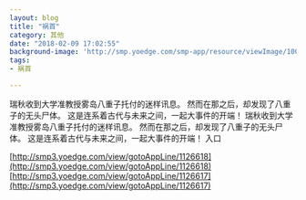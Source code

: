 ```yaml
---
layout: blog
title: "祸首"
category: 其他
date: "2018-02-09 17:02:55"
background-image: 'http://smp.yoedge.com/smp-app/resource/viewImage/1004580appline.png'
tags:
- 祸首

---
```

瑞秋收到大学准教授雾岛八重子托付的迷样讯息。 然而在那之后，却发现了八重子的无头尸体。 这是连系着古代与未来之间，一起大事件的开端！
瑞秋收到大学准教授雾岛八重子托付的迷样讯息。 然而在那之后，却发现了八重子的无头尸体。 这是连系着古代与未来之间，一起大事件的开端！
入口

[http://smp3.yoedge.com/view/gotoAppLine/1126618](http://smp3.yoedge.com/view/gotoAppLine/1126618)
[http://smp3.yoedge.com/view/gotoAppLine/1126617](http://smp3.yoedge.com/view/gotoAppLine/1126617)

        
